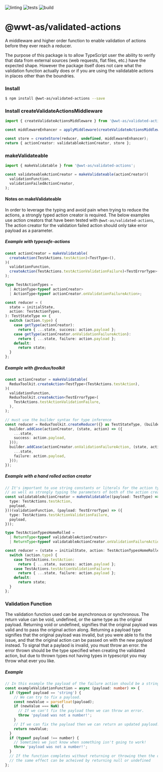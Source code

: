 ![linting](https://github.com/wwt/validated-actions/workflows/linting/badge.svg)
![tests](https://github.com/wwt/validated-actions/workflows/tests/badge.svg)
![build](https://github.com/wwt/validated-actions/workflows/build/badge.svg)

# @wwt-as/validated-actions

A middleware and higher order function to enable validation of actions before they ever reach a reducer.

The purpose of this package is to allow TypeScript user the ability to verify that data from external sources (web requests, flat files, etc.) have the expected shape. However the package itself does not care what the validation function actually does or if you are using the validatable actions in places other than the boundries.

### Install

```bash
$ npm install @wwt-as/validated-actions --save
```

### Install createValidateActionsMiddleware

```typescript
import { createValidateActionsMiddleware } from '@wwt-as/validated-actions';

const middlewareEnhancer = applyMiddleware(createValidateActionsMiddleware());

const store = createStore(reducer, undefined, middlewareEnhancer);
return { actionCreator: validatableActionCreator, store };
```

### makeValidateable

```typescript
import { makeValidatable } from '@wwt-as/validated-actions';

const validateableActionCreator = makeValidateable(actionCreator)(
  validationFunction,
  validationFailedActionCreator,
);
```

#### Notes on makeValidateable

In order to leverage the typing and avoid pain when trying to reduce the actions, a strongly typed action creator is required. The below examples use action creators that have been tested with `@wwt-as/validated-actions`, The action creator for the validation failed action should only take error payload as a parameter.

##### Example with typesafe-actions

```typescript
const actionCreator = makeValidatable(
  createAction(TestActions.testAction)<TestType>(),
)(
  validationFunction,
  createAction(TestActions.testActionValidationFailure)<TestErrorType>(),
);

type TestActionTypes =
  | ActionType<typeof actionCreator>
  | ActionType<typeof actionCreator.onValidationFailureAction>;

const reducer = (
  state = initialState,
  action: TestActionTypes,
): TestStateType => {
  switch (action.type) {
    case getType(actionCreator):
      return { ...state, success: action.payload };
    case getType(actionCreator.onValidationFailureAction):
      return { ...state, failure: action.payload };
    default:
      return state;
  }
};
```

##### Example with @redux/toolkit

```typescript
const actionCreator = makeValidatable(
  ReduxToolkit.createAction<TestType>(TestActions.testAction),
)(
  validationFunction,
  ReduxToolkit.createAction<TestErrorType>(
    TestActions.testActionValidationFailure,
  ),
);

// must use the builder syntax for type inference
const reducer = ReduxToolkit.createReducer({} as TestStateType, (builder) => {
  builder.addCase(actionCreator, (state, action) => ({
    ...state,
    success: action.payload,
  }));
  builder.addCase(actionCreator.onValidationFailureAction, (state, action) => ({
    ...state,
    failure: action.payload,
  }));
});
```

##### Example with a hand rolled action creator

```typescript
// It's important to use string constants or literals for the action types,
// as well as strongly typing the parameters of both of the action creators.
const validatableActionCreator = makeValidatable((payload: TestType) => ({
  type: TestActions.testAction,
  payload,
}))(validationFunction, (payload: TestErrorType) => ({
  type: TestActions.testActionValidationFailure,
  payload,
}));

type TestActionTypesHomeRolled =
  | ReturnType<typeof validatableActionCreator>
  | ReturnType<typeof validatableActionCreator.onValidationFailureAction>;

const reducer = (state = initialState, action: TestActionTypesHomeRolled) => {
  switch (action.type) {
    case TestActions.testAction:
      return { ...state, success: action.payload };
    case TestActions.testActionValidationFailure:
      return { ...state, failure: action.payload };
    default:
      return state;
  }
};
```

### Validation Function

The validation function used can be asynchronous or synchronous. The return value can be void, undefined, or the same type as the original payload. Returning void or undefined, signifies that the original payload was valid and to pass the original action along. Returning a payload type signifies that the original payload was invalid, but you were able to fix the issue, and that the original action can be passed on with the new paylaod instead. To signal that a paylaod is invalid, you must throw an error. the error thrown should be the type specified when creating the validated action, but due to thrown types not having types in typescript you may throw what ever you like.

##### Example

```typescript
// In this example the payload of the failure action should be a string
const exampleValidationFunction = async (payload: number) => {
  if (typeof payload == 'string') {
    // We can try to fix a payload.
    const newValue = parseFloat(payload);
    if (newValue === NaN) {
      // If we can't fix the payload then we can throw an error.
      throw 'payload was not a number!';
    }
    // If we can fix the payload then we can return an updated payload.
    return newValue;
  }
  if (typeof payload !== number) {
    // Sometimes we just know when something isn't going to work!
    throw 'payload was not a number!';
  }
  // If the function completes without returning or throwing then the original payload is used
  // the same effect can be acheived by returning null or undefined
};
```
